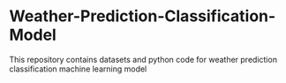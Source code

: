 # Weather-Prediction-Classification-Model
This repository contains datasets and python code for weather prediction classification machine learning model
